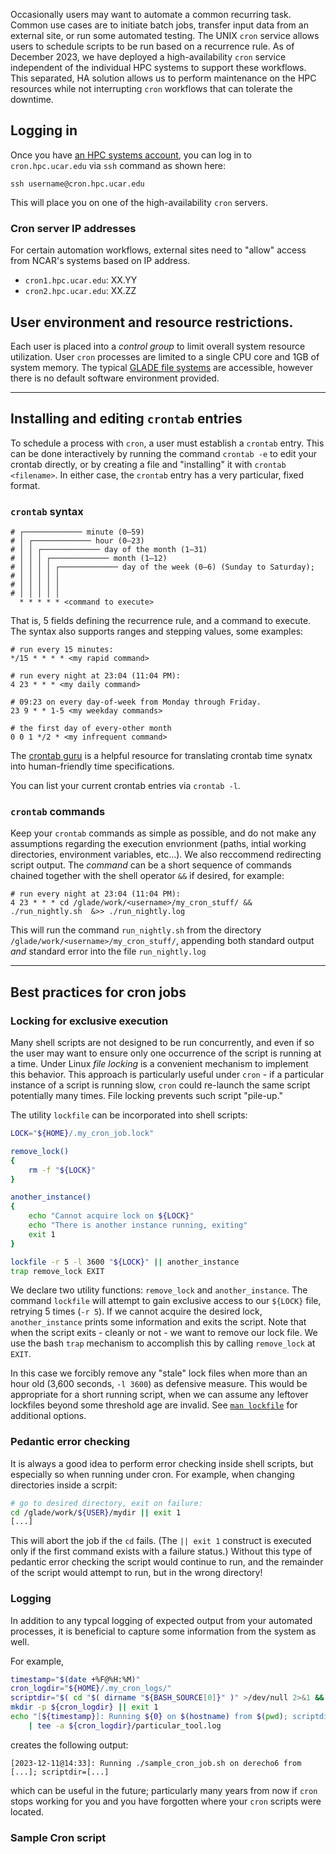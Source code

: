 
Occasionally users may want to automate a common recurring task.  Common use cases are to initiate batch jobs, transfer input data from an external site, or run some automated testing. The UNIX `cron` service allows users to schedule scripts to be run based on a recurrence rule.  As of December 2023, we have deployed a high-availability `cron` service independent of the individual HPC systems to support these workflows.  This separated, HA solution allows us to perform maintenance on the HPC resources while not interrupting `cron` workflows that can tolerate the downtime.



## Logging in

Once you have [an HPC systems account](../../getting-started/accounts/index.md),
you can log in to `cron.hpc.ucar.edu` via `ssh` command as shown here:
```
ssh username@cron.hpc.ucar.edu
```

This will place you on one of the high-availability `cron` servers.

### Cron server IP addresses
For certain automation workflows, external sites need to "allow" access from NCAR's systems based on IP address.

- `cron1.hpc.ucar.edu`:  XX.YY
- `cron2.hpc.ucar.edu`:  XX.ZZ

## User environment and resource restrictions.

Each user is placed into a *control group* to limit overall system resource utilization.  User `cron` processes are limited to a single CPU core and 1GB of system memory.  The typical [GLADE file systems](../../storage-systems/glade/index.md) are accessible, however there is no default software environment provided.

---

## Installing and editing `crontab` entries
To schedule a process with `cron`, a user must establish a `crontab` entry. This can be done interactively by running the command `crontab -e` to edit your crontab directly, or by creating a file and "installing" it with `crontab <filename>`.  In either case, the `crontab` entry has a very particular, fixed format.


### `crontab` syntax

```pre title="sample crontab format"
# ┌───────────── minute (0–59)
# │ ┌───────────── hour (0–23)
# │ │ ┌───────────── day of the month (1–31)
# │ │ │ ┌───────────── month (1–12)
# │ │ │ │ ┌───────────── day of the week (0–6) (Sunday to Saturday);
# │ │ │ │ │
# │ │ │ │ │
# │ │ │ │ │
  * * * * * <command to execute>

```
That is, 5 fields defining the recurrence rule, and a command to execute.  The syntax also supports ranges and stepping values, some examples:

```pre title="sample crontab entries"
# run every 15 minutes:
*/15 * * * * <my rapid command>

# run every night at 23:04 (11:04 PM):
4 23 * * * <my daily command>

# 09:23 on every day-of-week from Monday through Friday.
23 9 * * 1-5 <my weekday commands>

# the first day of every-other month
0 0 1 */2 * <my infrequent command>
```
The [crontab guru](https://crontab.guru/) is a helpful resource for translating crontab time synatx into human-friendly time specifications.

You can list your current crontab entries via `crontab -l`.

### `crontab` commands

Keep  your `crontab` commands as simple as possible, and do not make any assumptions regarding the execution envrionment (paths, intial working directories, environment variables, etc...). We also reccommend redirecting script output.   The *command* can be a short sequence of commands chained together with the shell operator `&&` if desired, for example:
```pre
# run every night at 23:04 (11:04 PM):
4 23 * * * cd /glade/work/<username>/my_cron_stuff/ && ./run_nightly.sh  &>> ./run_nightly.log
```
This will run the command `run_nightly.sh` from the directory `/glade/work/<username>/my_cron_stuff/`, appending both standard output *and* standard error into the file `run_nightly.log`



---

## Best practices for cron jobs

### Locking for exclusive execution
Many shell scripts are not designed to be run concurrently, and even if so the user may want to ensure only one occurrence of the script is running at a time. Under Linux *file locking* is a convenient mechanism to implement this behavior. This approach is particularly useful under `cron` - if a particular instance of a script is running slow, `cron` could re-launch the same script potentially many times.  File locking prevents such script "pile-up."

The utility `lockfile` can be incorporated into shell scripts:

```bash
LOCK="${HOME}/.my_cron_job.lock"

remove_lock()
{
    rm -f "${LOCK}"
}

another_instance()
{
    echo "Cannot acquire lock on ${LOCK}"
    echo "There is another instance running, exiting"
    exit 1
}

lockfile -r 5 -l 3600 "${LOCK}" || another_instance
trap remove_lock EXIT
```

We declare two utility functions: `remove_lock` and `another_instance`.  The command `lockfile` will attempt to gain exclusive access to our `${LOCK}` file, retrying 5 times (`-r 5`).  If we cannot acquire the desired lock, `another_instance` prints some information and exits the script. Note that when the script exits - cleanly or not - we want to remove our lock file.  We use the bash `trap` mechanism to accomplish this by calling `remove_lock` at `EXIT`.

In this case we forcibly remove any "stale" lock files when more than an hour old (3,600 seconds, `-l 3600`) as defensive measure.  This would be appropriate for a short running script, when we can assume any leftover lockfiles beyond some threshold age are invalid. See [`man lockfile`](https://linux.die.net/man/1/lockfile) for additional options.

### Pedantic error checking
It is always a good idea to perform error checking inside shell scripts, but especially so when running under cron.  For example, when changing directories inside a scrpit:
```bash
# go to desired directory, exit on failure:
cd /glade/work/${USER}/mydir || exit 1
[...]
```
This will abort the job if the `cd` fails.  (The `|| exit 1` construct is executed only if the first command exists with a failure status.) Without this type of pedantic error checking the script would continue to run, and the remainder of the script would attempt to run, but in the wrong directory!

### Logging

In addition to any typcal logging of expected output from your automated processes, it is beneficial to capture some information from the system as well.

For example,
```bash
timestamp="$(date +%F@%H:%M)"
cron_logdir="${HOME}/.my_cron_logs/"
scriptdir="$( cd "$( dirname "${BASH_SOURCE[0]}" )" >/dev/null 2>&1 && pwd )"
mkdir -p ${cron_logdir} || exit 1
echo "[${timestamp}]: Running ${0} on $(hostname) from $(pwd); scriptdir=${scriptdir}" \
    | tee -a ${cron_logdir}/particular_tool.log
```
creates the following output:
```pre
[2023-12-11@14:33]: Running ./sample_cron_job.sh on derecho6 from [...]; scriptdir=[...]
```
which can be useful in the future; particularly many years from now if `cron` stops working for you and you have forgotten where your `cron` scripts were located.

### Sample Cron script

<!--  LocalWords:  cron HPC
 -->
